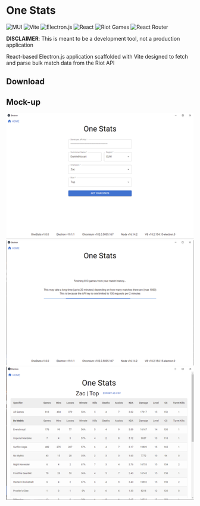 # One Stats

![MUI](https://img.shields.io/badge/MUI-%230081CB.svg?style=for-the-badge&logo=mui&logoColor=white)
![Vite](https://img.shields.io/badge/vite-%23646CFF.svg?style=for-the-badge&logo=vite&logoColor=white)
![Electron.js](https://img.shields.io/badge/Electron-191970?style=for-the-badge&logo=Electron&logoColor=white)
![React](https://img.shields.io/badge/react-%2320232a.svg?style=for-the-badge&logo=react&logoColor=%2361DAFB)
![Riot Games](https://img.shields.io/badge/riotgames-D32936.svg?style=for-the-badge&logo=riotgames&logoColor=white)
![React Router](https://img.shields.io/badge/React_Router-CA4245?style=for-the-badge&logo=react-router&logoColor=white)

**DISCLAIMER**: This is meant to be a development tool, not a production application

React-based Electron.js application scaffolded with Vite designed to fetch and parse bulk match data from the Riot API

## Download

## Mock-up

![Landing page form for app use](/assets/OneStats-form.png)
![Progress page while fetching match data](/assets/OneStats-loading.png)
![Results page with parsed data](/assets/OneStats-results.png)
